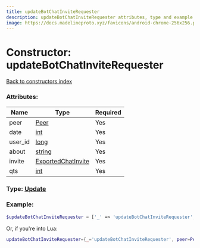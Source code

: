 ```yaml
---
title: updateBotChatInviteRequester
description: updateBotChatInviteRequester attributes, type and example
image: https://docs.madelineproto.xyz/favicons/android-chrome-256x256.png
---
```

# Constructor: updateBotChatInviteRequester  
[Back to constructors index](index.md)



### Attributes:

| Name     |    Type       | Required |
|----------|---------------|----------|
|peer|[Peer](../types/Peer.md) | Yes|
|date|[int](../types/int.md) | Yes|
|user\_id|[long](../types/long.md) | Yes|
|about|[string](../types/string.md) | Yes|
|invite|[ExportedChatInvite](../types/ExportedChatInvite.md) | Yes|
|qts|[int](../types/int.md) | Yes|



### Type: [Update](../types/Update.md)


### Example:

```php
$updateBotChatInviteRequester = ['_' => 'updateBotChatInviteRequester', 'peer' => Peer, 'date' => int, 'user_id' => long, 'about' => 'string', 'invite' => ExportedChatInvite, 'qts' => int];
```  


Or, if you're into Lua:

```lua
updateBotChatInviteRequester={_='updateBotChatInviteRequester', peer=Peer, date=int, user_id=long, about='string', invite=ExportedChatInvite, qts=int}

```



